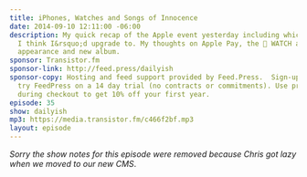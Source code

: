 ```yaml
---
title: iPhones, Watches and Songs of Innocence
date: 2014-09-10 12:11:00 -06:00
description: My quick recap of the Apple event yesterday including which iPhone 6
  I think I&rsquo;d upgrade to. My thoughts on Apple Pay, the  WATCH and U2&rsquo;s
  appearance and new album.
sponsor: Transistor.fm
sponsor-link: http://feed.press/dailyish
sponsor-copy: Hosting and feed support provided by Feed.Press.  Sign-up today and
  try FeedPress on a 14 day trial (no contracts or commitments). Use promo code "dailyish"
  during checkout to get 10% off your first year.
episode: 35
show: dailyish
mp3: https://media.transistor.fm/c466f2bf.mp3
layout: episode
---
```


<em>Sorry the show notes for this episode were removed because Chris got lazy when we moved to our new CMS</em>.
